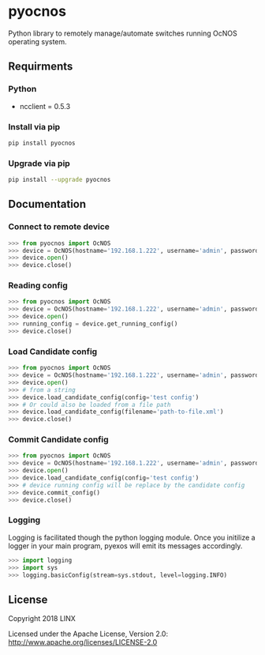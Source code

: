 # pyocnos
Python library to remotely manage/automate switches running OcNOS operating system.

## Requirments

### Python
* ncclient = 0.5.3

### Install via pip
```bash
pip install pyocnos
```

### Upgrade via pip
```bash
pip install --upgrade pyocnos
```



## Documentation

### Connect to remote device
```python
>>> from pyocnos import OcNOS
>>> device = OcNOS(hostname='192.168.1.222', username='admin', password='admin', timeout=10)
>>> device.open()
>>> device.close()
```

### Reading config
```python
>>> from pyocnos import OcNOS
>>> device = OcNOS(hostname='192.168.1.222', username='admin', password='admin', timeout=10)
>>> device.open()
>>> running_config = device.get_running_config()
>>> device.close()
```

### Load Candidate config
```python
>>> from pyocnos import OcNOS
>>> device = OcNOS(hostname='192.168.1.222', username='admin', password='admin', timeout=10)
>>> device.open()
>>> # from a string
>>> device.load_candidate_config(config='test config')
>>> # Or could also be loaded from a file path
>>> device.load_candidate_config(filename='path-to-file.xml')
>>> device.close()
```
### Commit Candidate config
```python
>>> from pyocnos import OcNOS
>>> device = OcNOS(hostname='192.168.1.222', username='admin', password='admin', timeout=10)
>>> device.open()
>>> device.load_candidate_config(config='test config')
>>> # device running config will be replace by the candidate config
>>> device.commit_config() 
>>> device.close()
```

### Logging
Logging is facilitated though the python logging module. Once you initilize a logger in your main program,
pyexos will emit its messages accordingly.
```python
>>> import logging
>>> import sys
>>> logging.basicConfig(stream=sys.stdout, level=logging.INFO)
```

## License

Copyright 2018 LINX

Licensed under the Apache License, Version 2.0: http://www.apache.org/licenses/LICENSE-2.0